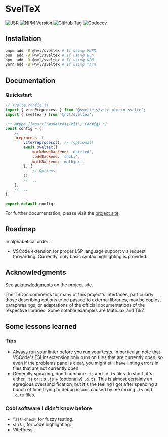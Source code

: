 # SvelTeX

[![JSR](https://jsr.io/badges/@nvl/sveltex?style=flat-square&labelColor=1A3644)](https://jsr.io/@nvl/sveltex)
[![NPM Version](https://img.shields.io/npm/v/@nvl/sveltex?style=flat-square&logo=npm&logoColor=white&label=&labelColor=BD453B&color=BD453B)](https://npmjs.com/@nvl/sveltex)
[![GitHub Tag](https://img.shields.io/github/v/tag/nvlang/sveltex?style=flat-square&logo=GitHub&logoColor=aaa&label=&labelColor=333&color=333)](https://github.com/nvlang/sveltex)
[![Codecov](https://img.shields.io/codecov/c/github/nvlang/sveltex?style=flat-square&logo=codecov&label=&logoColor=aaa&labelColor=333&color=333)](https://codecov.io/gh/nvlang/sveltex)

## Installation

```sh
pnpm add -D @nvl/sveltex # If using PNPM
bun  add -D @nvl/sveltex # If using Bun
npm  add -D @nvl/sveltex # If using NPM
yarn add -D @nvl/sveltex # If using Yarn
```

## Documentation

### Quickstart

```js
// svelte.config.js
import { vitePreprocess } from '@sveltejs/vite-plugin-svelte';
import { sveltex } from '@nvl/sveltex';

/** @type {import('@sveltejs/kit').Config} */
const config = {
    // ...
    preprocess: [
        vitePreprocess(), // (optional)
        await sveltex({
            markdownBackend: 'unified',
            codeBackend: 'shiki',
            mathBackend: 'mathjax',
        }, {
            // Options
        }),
        // ...
    ],
    // ...
};

export default config;
```

For further documentation, please visit the [project site](https://sveltex.dev).

## Roadmap

In alphabetical order:

-   VSCode extension for proper LSP language support via request forwarding.
    Currently, only basic syntax highlighting is provided.

## Acknowledgments

See [acknowledgments](https://sveltex.dev/docs/acknowledgments) on the project site.

The TSDoc comments for many of this project's interfaces, particularly those
describing options to be passed to external libraries, may be copies,
paraphrasings, or adaptations of the official documentations of the respective
libraries. Some notable examples are MathJax and TikZ.


## Some lessons learned

### Tips

-   Always run your linter before you run your tests. In particular, note that
    VSCode's ESLint extension only runs on files that are currently open, so even
    if the problems pane is clear, you might still have linting errors in files
    that are not currently open.
-   Generally speaking, don't combine `.ts` and `.d.ts` files. In short, it's
    either `.ts` or it's `.js` + (optionally) `.d.ts`. This is almost certainly an
    egregious oversimplification, but it's the feeling I got after spending a
    bunch of time trying to debug issues caused by me mixing `.ts` and `.d.ts` files.

### Cool software I didn't know before

- `fast-check`, for fuzzy testing.
- `shiki`, for code highlighting.
- VitePress.
